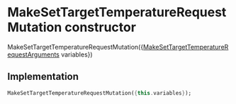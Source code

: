 


# MakeSetTargetTemperatureRequestMutation constructor







MakeSetTargetTemperatureRequestMutation({[MakeSetTargetTemperatureRequestArguments](../../package-yonomi_sdk_dart_graphql_devices_thermostat_thermostat_queries.graphql/MakeSetTargetTemperatureRequestArguments-class.md) variables})





## Implementation

```dart
MakeSetTargetTemperatureRequestMutation({this.variables});
```







